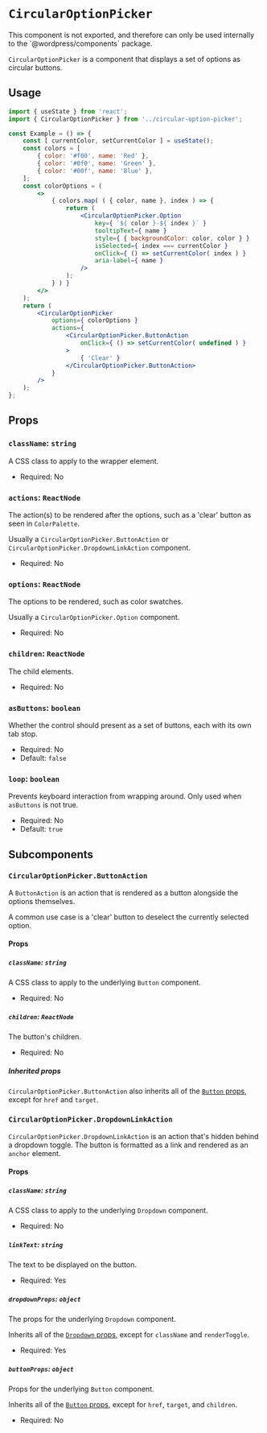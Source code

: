 # `CircularOptionPicker`

<div class="callout callout-alert">
This component is not exported, and therefore can only be used internally to the `@wordpress/components` package.
</div>

`CircularOptionPicker` is a component that displays a set of options as circular buttons.

## Usage

```jsx
import { useState } from 'react';
import { CircularOptionPicker } from '../circular-option-picker';

const Example = () => {
	const [ currentColor, setCurrentColor ] = useState();
	const colors = [
		{ color: '#f00', name: 'Red' },
		{ color: '#0f0', name: 'Green' },
		{ color: '#00f', name: 'Blue' },
	];
	const colorOptions = (
		<>
			{ colors.map( ( { color, name }, index ) => {
				return (
					<CircularOptionPicker.Option
						key={ `${ color }-${ index }` }
						tooltipText={ name }
						style={ { backgroundColor: color, color } }
						isSelected={ index === currentColor }
						onClick={ () => setCurrentColor( index ) }
						aria-label={ name }
					/>
				);
			} ) }
		</>
	);
	return (
		<CircularOptionPicker
			options={ colorOptions }
			actions={
				<CircularOptionPicker.ButtonAction
					onClick={ () => setCurrentColor( undefined ) }
				>
					{ 'Clear' }
				</CircularOptionPicker.ButtonAction>
			}
		/>
	);
};
```

## Props

### `className`: `string`

A CSS class to apply to the wrapper element.

-   Required: No

### `actions`: `ReactNode`

The action(s) to be rendered after the options, such as a 'clear' button as seen in `ColorPalette`.

Usually a `CircularOptionPicker.ButtonAction` or `CircularOptionPicker.DropdownLinkAction` component.

-   Required: No

### `options`: `ReactNode`

The options to be rendered, such as color swatches.

Usually a `CircularOptionPicker.Option` component.

-   Required: No

### `children`: `ReactNode`

The child elements.

-   Required: No

### `asButtons`: `boolean`

Whether the control should present as a set of buttons, each with its own tab stop.

-   Required: No
-   Default: `false`

### `loop`: `boolean`

Prevents keyboard interaction from wrapping around. Only used when `asButtons` is not true.

-   Required: No
-   Default: `true`

## Subcomponents

### `CircularOptionPicker.ButtonAction`

A `ButtonAction` is an action that is rendered as a button alongside the options themselves.

A common use case is a 'clear' button to deselect the currently selected option.

#### Props

##### `className`: `string`

A CSS class to apply to the underlying `Button` component.

-   Required: No

##### `children`: `ReactNode`

The button's children.

-   Required: No

##### Inherited props

`CircularOptionPicker.ButtonAction` also inherits all of the [`Button` props](/packages/components/src/button/README.md#props), except for `href` and `target`.

### `CircularOptionPicker.DropdownLinkAction`

`CircularOptionPicker.DropdownLinkAction` is an action that's hidden behind a dropdown toggle. The button is formatted as a link and rendered as an `anchor` element.

#### Props

##### `className`: `string`

A CSS class to apply to the underlying `Dropdown` component.

-   Required: No

##### `linkText`: `string`

The text to be displayed on the button.

-   Required: Yes

##### `dropdownProps`: `object`

The props for the underlying `Dropdown` component.

Inherits all of the [`Dropdown` props](/packages/components/src/dropdown/README.md#props), except for `className` and `renderToggle`.

-   Required: Yes

##### `buttonProps`: `object`

Props for the underlying `Button` component.

Inherits all of the [`Button` props](/packages/components/src/button/README.md#props), except for `href`, `target`, and `children`.

-   Required: No
